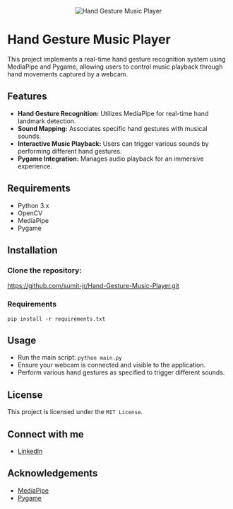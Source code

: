 
<p align="center">
  <img src="https://github.com/sumit-jr/Hand-Gesture-Music-Player/assets/103712713/2eb7e70b-6562-4032-a9b1-8b680327cc40" alt="Hand Gesture Music Player">
</p>

# Hand Gesture Music Player

This project implements a real-time hand gesture recognition system using MediaPipe and Pygame, allowing users to control music playback through hand movements captured by a webcam.

## Features

- **Hand Gesture Recognition:** Utilizes MediaPipe for real-time hand landmark detection.
- **Sound Mapping:** Associates specific hand gestures with musical sounds.
- **Interactive Music Playback:** Users can trigger various sounds by performing different hand gestures.
- **Pygame Integration:** Manages audio playback for an immersive experience.

## Requirements

- Python 3.x
- OpenCV
- MediaPipe
- Pygame

## Installation
### Clone the repository:
   https://github.com/sumit-jr/Hand-Gesture-Music-Player.git
   
### Requirements
  `pip install -r requirements.txt`

## Usage
- Run the main script: `python main.py`
- Ensure your webcam is connected and visible to the application.
- Perform various hand gestures as specified to trigger different sounds.  

## License
This project is licensed under the `MIT License`.

## Connect with me
- [LinkedIn](https://www.linkedin.com/in/sumit-prasad-sah/)

## Acknowledgements
- [MediaPipe](https://google.github.io/mediapipe/)
- [Pygame](https://www.pygame.org/)



      
